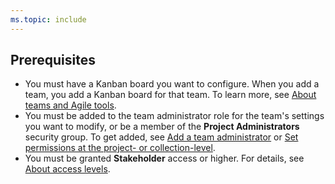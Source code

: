 ```yaml
---
ms.topic: include
---
```


## Prerequisites

- You must have a Kanban board you want to configure. When you add a team, you add a Kanban board for that team. To learn more, see [About teams and Agile tools](/azure/devops/organizations/settings/about-teams-and-settings).
- You must be added to the team administrator role for the team's settings you want to modify, or be a member of the **Project Administrators** security group. To get added, see [Add a team administrator](/azure/devops/organizations/settings/add-team-administrator) or [Set permissions at the project- or collection-level](/azure/devops/organizations/security/set-project-collection-level-permissions).
- You must be granted **Stakeholder** access or higher. For details, see [About access levels](/azure/devops/organizations/security/access-levels).
